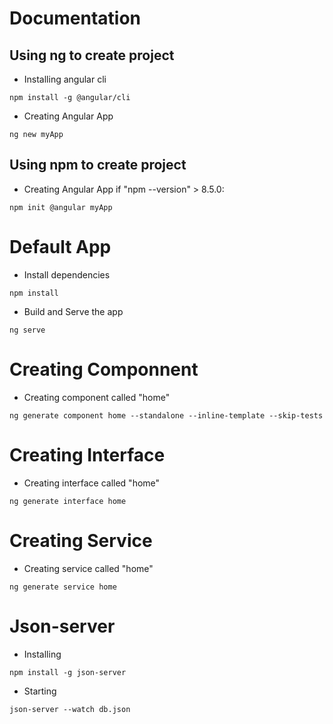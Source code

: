 # Documentation

## Using ng to create project

- Installing angular cli

```
npm install -g @angular/cli
```

- Creating Angular App

```
ng new myApp
```

## Using npm to create project

- Creating Angular App
  if "npm --version" > 8.5.0:

```
npm init @angular myApp
```

# Default App

- Install dependencies

```
npm install
```

- Build and Serve the app

```
ng serve
```

# Creating Componnent

- Creating component called "home"

```
ng generate component home --standalone --inline-template --skip-tests
```

# Creating Interface

- Creating interface called "home"

```
ng generate interface home
```

# Creating Service

- Creating service called "home"

```
ng generate service home
```

# Json-server

- Installing

```
npm install -g json-server
```

- Starting

```
json-server --watch db.json
```
